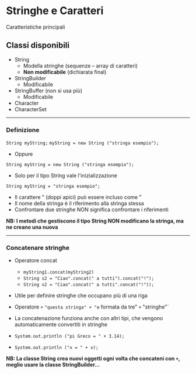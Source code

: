 # Stringhe e Caratteri
Caratteristiche principali

## Classi disponibili

* String
  * Modella stringhe (sequenze – array di caratteri)
  * **Non modificabile** (dichiarata final)
* StringBuilder
  * Modificabile
* StringBuffer (non si usa più)
  * Modificabile
* Character
* CharacterSet

---

### Definizione

`String myString;`
`myString = new String ("stringa esempio");`

* Oppure

`String myString = new String ("stringa esempio");`

* Solo per il tipo String vale l'inizializzazione

`String myString = "stringa esempio";`

* Il carattere " (doppi apici) può essere incluso come \"
* Il nome della stringa è il riferimento alla stringa stessa
* Confrontare due stringhe NON significa confrontare i riferimenti

**NB: I metodi che gestiscono il tipo String NON modificano la stringa, ma ne creano una nuova**

---

### Concatenare stringhe

* Operatore concat
  * `myString1.concat(myString2)`
  * `String s2 = "Ciao".concat(" a tutti").concat("!");`
  * `String s2 = "Ciao".concat(" a tutti".concat("!"));`

* Utile per definire stringhe che occupano più di una riga

* Operatore `+`
`"questa stringa" + "e` formata da tre" `+` "stringhe"`
* La concatenazione funziona anche con altri tipi, che vengono automaticamente convertiti in stringhe
* `System.out.println ("pi Greco = " + 3.14);`
* `System.out.println ("x = " + x);`

**NB: La classe String crea nuovi oggetti ogni volta che concateni con `+`, meglio usare la classe StringBuilder...**

